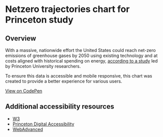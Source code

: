 # Netzero trajectories chart for Princeton study

## Overview

With a massive, nationwide effort the United States could reach net-zero emissions of greenhouse gases by 2050 using existing technology and at costs aligned with historical spending on energy, [according to a study](https://acee.princeton.edu/acee-news/net-zero-america-report-release) led by Princeton University researchers.

To ensure this data is accessible and mobile responsive, this chart was created to provide a better experience for various users.

[View on CodePen](https://codepen.io/somenode/pen/OJRjGxL)

## Additional accessibility resources

- [W3](https://www.w3.org/WAI/tutorials/tables/two-headers/)
- [Princeton Digital Accessibility](https://accessibility.princeton.edu/how/content/tables)
- [WebAdvanced](https://codepen.io/WebAdvanced/pen/MKqJeB)
